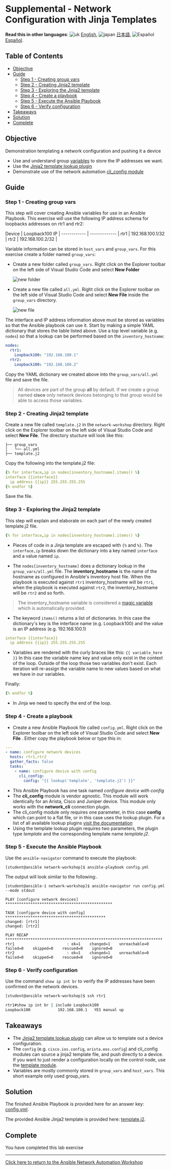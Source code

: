 # Supplemental - Network Configuration with Jinja Templates

**Read this in other languages**: ![uk](https://github.com/ansible/workshops/raw/devel/images/uk.png) [English](README.md),  ![japan](https://github.com/ansible/workshops/raw/devel/images/japan.png) [日本語](README.ja.md), ![Español](https://github.com/ansible/workshops/raw/devel/images/es.png) [Español](README.es.md).

## Table of Contents

* [Objective](#objective)
* [Guide](#guide)
   * [Step 1 - Creating group vars](#step-1---creating-group-vars)
   * [Step 2 - Creating Jinja2 template](#step-2---creating-jinja2-template)
   * [Step 3 - Exploring the Jinja2
     template](#step-3---exploring-the-jinja2-template)
   * [Step 4 - Create a playbook](#step-4---create-a-playbook)
   * [Step 5 - Execute the Ansible
     Playbook](#step-5---execute-the-ansible-playbook)
   * [Step 6 - Verify configuration](#step-6---verify-configuration)
* [Takeaways](#takeaways)
* [Solution](#solution)
* [Complete](#complete)

## Objective

Demonstration templating a network configuration and pushing it a device

* Use and understand group
  [variables](https://docs.ansible.com/ansible/latest/user_guide/playbooks_variables.html)
  to store the IP addresses we want.
* Use the [Jinja2 template lookup
  plugin](https://docs.ansible.com/ansible/latest/plugins/lookup.html)
* Demonstrate use of the network automation [cli_config
  module](https://docs.ansible.com/ansible/latest/modules/cli_config_module.html)

## Guide

### Step 1 - Creating group vars

This step will cover creating Ansible variables for use in an Ansible
Playbook. This exercise will use the following IP address schema for
loopbacks addresses on rtr1 and rtr2:

Device | Loopback100 IP | ------------ | ------------- | rtr1 |
192.168.100.1/32 | rtr2 | 192.168.100.2/32 |

Variable information can be stored in `host_vars` and `group_vars`.  For
this exercise create a folder named `group_vars`:

- Create a new folder called `group_vars`.  Right click on the Explorer
toolbar on the left side of Visual Studio Code and select **New Folder**

   ![new folder](images/ansible-navigator-new-folder.png)

- Create a new file called `all.yml`.  Right click on the Explorer toolbar
on the left side of Visual Studio Code and select **New File** inside the
`group_vars` directory.

   ![new file](images/ansible-navigator-new-file.png)

The interface and IP address information above must be stored as variables
so that the Ansible playbook can use it. Start by making a simple YAML
dictionary that stores the table listed above. Use a top level variable
(e.g. `nodes`) so that a lookup can be performed based on the
`inventory_hostname`:

```yaml
nodes:
  rtr1:
    Loopback100: "192.168.100.1"
  rtr2:
    Loopback100: "192.168.100.2"
```

Copy the YAML dictionary we created above into the `group_vars/all.yml` file
and save the file.

> All devices are part of the group **all** by default.  If we create a group named **cisco** only network devices belonging to that group would be able to access those variables.

### Step 2 - Creating Jinja2 template

Create a new file called `template.j2` in the `network-workshop` directory.
Right click on the Explorer toolbar on the left side of Visual Studio Code
and select **New File**.  The directory stucture will look like this:

```
├── group_vars
│   └── all.yml
├── template.j2
```

Copy the following into the template.j2 file:

<!-- {% raw %} -->

```yaml
{% for interface,ip in nodes[inventory_hostname].items() %}
interface {{interface}}
  ip address {{ip}} 255.255.255.255
{% endfor %}
```

<!-- {% endraw %} -->

Save the file.

### Step 3 - Exploring the Jinja2 template

This step will explain and elaborate on each part of the newly created
template.j2 file.

<!-- {% raw %} -->

```yaml
{% for interface,ip in nodes[inventory_hostname].items() %}
```

<!-- {% endraw %} -->

<!-- {% raw %} -->

* Pieces of code in a Jinja template are escaped with `{%` and `%}`.  The
  `interface,ip` breaks down the dictionary into a key named `interface` and
  a value named `ip`.

<!-- {% endraw %} -->

* The `nodes[inventory_hostname]` does a dictionary lookup in the
  `group_vars/all.yml` file.  The **inventory_hostname** is the name of the
  hostname as configured in Ansible's inventory host file.  When the
  playbook is executed against `rtr1` inventory_hostname will be `rtr1`,
  when the playbook is executed against `rtr2`, the inventory_hostname will
  be `rtr2` and so forth.

> The inventory_hostname variable is considered a [magic variable](https://docs.ansible.com/ansible/latest/user_guide/playbooks_variables.html#magic-variables-and-how-to-access-information-about-other-hosts) which is automatically provided.

* The keyword `items()` returns a list of dictionaries.  In this case the
  dictionary's key is the interface name (e.g. Loopback100) and the value is
  an IP address (e.g. 192.168.100.1)

<!-- {% raw %} -->

```yaml
interface {{interface}}
  ip address {{ip}} 255.255.255.255
```

<!-- {% endraw %} -->

* Variables are rendered with the curly braces like this: `{{ variable_here
  }}` In this case the variable name key and value only exist in the context
  of the loop.  Outside of the loop those two variables don't exist.  Each
  iteration will re-assign the variable name to new values based on what we
  have in our variables.

Finally:

<!-- {% raw %} -->

```yaml
{% endfor %}
```

<!-- {% endraw %} -->

* In Jinja we need to specify the end of the loop.

### Step 4 - Create a playbook

- Create a new Ansible Playbook file called `config.yml`.  Right click on
the Explorer toolbar on the left side of Visual Studio Code and select **New
File** .  Either copy the playbook below or type this in:

<!-- {% raw %} -->

```yaml
---
- name: configure network devices
  hosts: rtr1,rtr2
  gather_facts: false
  tasks:
    - name: configure device with config
      cli_config:
        config: "{{ lookup('template', 'template.j2') }}"
```

<!-- {% endraw %} -->

* This Ansible Playbook has one task named *configure device with config*
* The **cli_config** module is vendor agnostic.  This module will work
  identically for an Arista, Cisco and Juniper device.  This module only
  works with the **network_cli** connection plugin.
* The cli_config module only requires one parameter, in this case **config**
  which can point to a flat file, or in this case uses the lookup plugin.
  For a list of all available lookup plugins [visit the
  documentation](https://docs.ansible.com/ansible/latest/plugins/lookup.html)
* Using the template lookup plugin requires two parameters, the plugin type
  *template* and the corresponding template name *template.j2*.

### Step 5 - Execute the Ansible Playbook

Use the `ansible-navigator` command to execute the playbook:

```
[student@ansible network-workshop]$ ansible-playbook config.yml
```

The output will look similar to the following:.

```
[student@ansible-1 network-workshop]$ ansible-navigator run config.yml --mode stdout

PLAY [configure network devices] ***********************************************

TASK [configure device with config] ********************************************
changed: [rtr1]
changed: [rtr2]

PLAY RECAP *********************************************************************
rtr1                       : ok=1    changed=1    unreachable=0    failed=0    skipped=0    rescued=0    ignored=0   
rtr2                       : ok=1    changed=1    unreachable=0    failed=0    skipped=0    rescued=0    ignored=0   
```

### Step 6 - Verify configuration

Use the command `show ip int br` to verify the IP addresses have been
confirmed on the network devices.

```sh
[student@ansible network-workshop]$ ssh rtr1

rtr1#show ip int br | include Loopback100
Loopback100            192.168.100.1   YES manual up                    up
```

## Takeaways

* The [Jinja2 template lookup
  plugin](https://docs.ansible.com/ansible/latest/plugins/lookup.html) can
  allow us to template out a device configuration.
* The `config` (e.g. `cisco.ios.config`, `arista.eos.config`) and cli_config
  modules can source a jinja2 template file, and push directly to a device.
  If you want to just render a configuration locally on the control node,
  use the [template
  module](https://docs.ansible.com/ansible/latest/modules/template_module.html).
* Variables are mostly commonly stored in `group_vars` and `host_vars`.
  This short example only used group_vars.

## Solution

The finished Ansible Playbook is provided here for an answer key:
[config.yml](config.yml).

The provided Ansible Jinja2 template is provided here:
[template.j2](template.j2).

## Complete

You have completed this lab exercise

---
[Click here to return to the Ansible Network Automation
Workshop](../../README.md)
